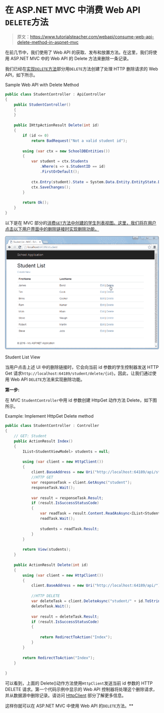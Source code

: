 # 在 ASP.NET MVC 中消费 Web API `DELETE`方法

> 原文：<https://www.tutorialsteacher.com/webapi/consume-web-api-delete-method-in-aspnet-mvc>

在前几节中，我们使用了 Web API 的获取、发布和放置方法。在这里，我们将使用 ASP.NET MVC 中的 Web API 的 Delete 方法来删除一条记录。

我们已经在[实现`DELETE`方法](/webapi/implement-delete-method-in-web-api)部分用`DELETE`方法创建了处理 HTTP 删除请求的 Web API，如下所示。

Sample Web API with Delete Method 

```cs
public class StudentController : ApiController
{
    public StudentController()
    {
    }

    public IHttpActionResult Delete(int id)
    {
        if (id <= 0)
            return BadRequest("Not a valid student id");

        using (var ctx = new SchoolDBEntities())
        {
            var student = ctx.Students
                .Where(s => s.StudentID == id)
                .FirstOrDefault();

            ctx.Entry(student).State = System.Data.Entity.EntityState.Deleted;
            ctx.SaveChanges();
        }

        return Ok();
    }
} 
```

以下是在 MVC 部分的[消费`GET`方法中创建的学生列表视图。这里，我们将在用户点击以下用户界面中的删除链接时实现删除功能。](/webapi/consume-web-api-get-method-in-aspnet-mvc)

[![](img/6faa30411e8f62f464b57a0a7f650cac.png)](../../Content/images/webapi/delete-view-mvc.png)

Student List View



当用户点击上述 UI 中的删除链接时，它会向当前 id 参数的学生控制器发送 HTTP Get 请求`http://localhost:64189/student/delete/{id}`。因此，让我们通过使用 Web API `DELETE`方法来实现删除功能。

**第一步:**

在 MVC `StudentController`中用 id 参数创建 HttpGet 动作方法 Delete，如下图所示。

Example: Implement HttpGet Delete method 

```cs
public class StudentController : Controller
{
    // GET: Student
    public ActionResult Index()
    {
        IList<StudentViewModel> students = null;

        using (var client = new HttpClient())
        {
            client.BaseAddress = new Uri("http://localhost:64189/api/student");
            //HTTP GET
            var responseTask = client.GetAsync("student");
            responseTask.Wait();

            var result = responseTask.Result;
            if (result.IsSuccessStatusCode)
            {
                var readTask = result.Content.ReadAsAsync<IList<StudentViewModel>>();
                readTask.Wait();

                students = readTask.Result;
            }
        }

        return View(students);
    }

    public ActionResult Delete(int id)
    {
        using (var client = new HttpClient())
        {
            client.BaseAddress = new Uri("http://localhost:64189/api/");

            //HTTP DELETE
            var deleteTask = client.DeleteAsync("student/" + id.ToString());
            deleteTask.Wait();

            var result = deleteTask.Result;
            if (result.IsSuccessStatusCode)
            {

                return RedirectToAction("Index");
            }
        }

        return RedirectToAction("Index");
    }

} 
```

可以看到，上面的 Delete()动作方法使用`HttpClient`发送当前 id 参数的 HTTP DELETE 请求。第一个代码示例中显示的 Web API 控制器将处理这个删除请求，并从数据源中删除记录。请访问 [HttpClient](http://localhost:56670/webapi/consuming-web-api-in-dotnet-using-httpclient) 部分了解更多信息。

这样你就可以在 ASP.NET MVC 中使用 Web API 的`DELETE`方法。**
